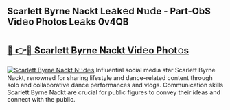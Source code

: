 ## Scarlett Byrne Nackt Le𝚊k𝚎d N𝚞𝚍e - Part-ObS Vid𝚎o Photos Le𝚊ks 0v4QB

# <h2><a href="http://fb7qcn.evod.top/?m=Scarlett+Byrne+Nackt">🔗 👉🔴 Scarlett Byrne Nackt Vid𝚎o Ph𝚘t𝚘s</a></h2>

[![Scarlett Byrne Nackt N𝚞d𝚎s](https://i.imgur.com/8V9OHl7.gif)](http://fb7qcn.evod.top/?m=Scarlett+Byrne+Nackt)
Influential social media star Scarlett Byrne Nackt, renowned for sharing lifestyle and dance-related content through solo and collaborative dance performances and vlogs. Communication skills Scarlett Byrne Nackt are crucial for public figures to convey their ideas and connect with the public. 
